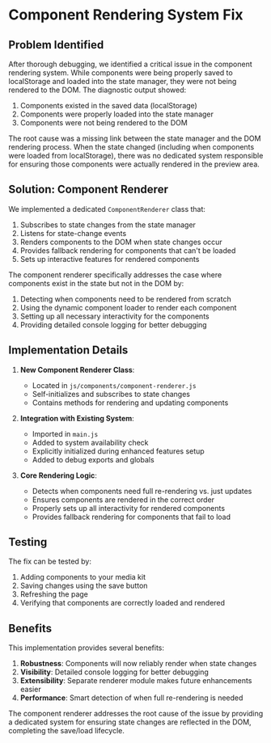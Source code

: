 # Component Rendering System Fix

## Problem Identified

After thorough debugging, we identified a critical issue in the component rendering system. While components were being properly saved to localStorage and loaded into the state manager, they were not being rendered to the DOM. The diagnostic output showed:

1. Components existed in the saved data (localStorage)
2. Components were properly loaded into the state manager
3. Components were not being rendered to the DOM

The root cause was a missing link between the state manager and the DOM rendering process. When the state changed (including when components were loaded from localStorage), there was no dedicated system responsible for ensuring those components were actually rendered in the preview area.

## Solution: Component Renderer

We implemented a dedicated `ComponentRenderer` class that:

1. Subscribes to state changes from the state manager
2. Listens for state-change events
3. Renders components to the DOM when state changes occur
4. Provides fallback rendering for components that can't be loaded
5. Sets up interactive features for rendered components

The component renderer specifically addresses the case where components exist in the state but not in the DOM by:

1. Detecting when components need to be rendered from scratch
2. Using the dynamic component loader to render each component
3. Setting up all necessary interactivity for the components
4. Providing detailed console logging for better debugging

## Implementation Details

1. **New Component Renderer Class**:
   - Located in `js/components/component-renderer.js`
   - Self-initializes and subscribes to state changes
   - Contains methods for rendering and updating components

2. **Integration with Existing System**:
   - Imported in `main.js`
   - Added to system availability check
   - Explicitly initialized during enhanced features setup
   - Added to debug exports and globals

3. **Core Rendering Logic**:
   - Detects when components need full re-rendering vs. just updates
   - Ensures components are rendered in the correct order
   - Properly sets up all interactivity for rendered components
   - Provides fallback rendering for components that fail to load

## Testing

The fix can be tested by:

1. Adding components to your media kit
2. Saving changes using the save button
3. Refreshing the page
4. Verifying that components are correctly loaded and rendered

## Benefits

This implementation provides several benefits:

1. **Robustness**: Components will now reliably render when state changes
2. **Visibility**: Detailed console logging for better debugging
3. **Extensibility**: Separate renderer module makes future enhancements easier
4. **Performance**: Smart detection of when full re-rendering is needed

The component renderer addresses the root cause of the issue by providing a dedicated system for ensuring state changes are reflected in the DOM, completing the save/load lifecycle.
